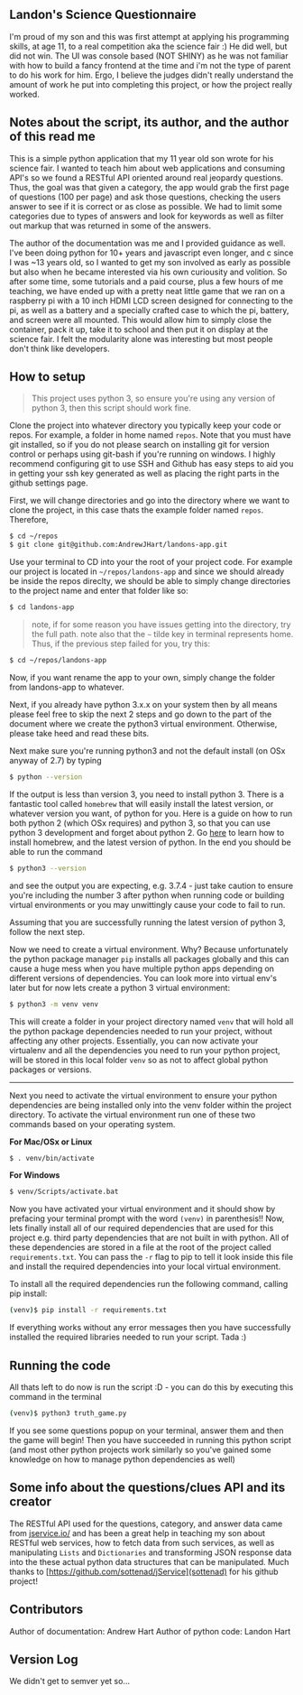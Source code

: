 ## Landon's Science Questionnaire

I'm proud of my son and this was first attempt at applying his programming skills, at
age 11, to a real competition aka the science fair :) He did well, but did not win. The UI
was console based (NOT SHINY) as he was not familiar with how to build a fancy frontend at the time
and i'm not the type of parent to do his work for him. Ergo, I believe the judges didn't really 
understand the amount of work he put into completing this project, or how the project really
worked.

## Notes about the script, its author, and the author of this read me

This is a simple python application that my 11 year old son wrote for his
science fair. I wanted to teach him about web applications and consuming API's
so we found a RESTful API oriented around real jeopardy questions. Thus, the goal
was that given a category, the app would grab the first page of questions (100 per page)
and ask those questions, checking the users answer to see if it is correct or as close
as possible. We had to limit some categories due to types of answers and look for keywords
as well as filter out markup that was returned in some of the answers. 

The author of the documentation was me and I provided guidance as well. I've been doing python 
for 10+ years and javascript even longer, and c since I was ~13 years old, so I wanted to get my son involved
as early as possible but also when he became interested via his own curiousity and volition.
So after some time, some tutorials and a paid course, plus a few hours of me teaching, we have 
ended up with a pretty neat little game that we ran on a raspberry pi with a 10 inch HDMI LCD screen
designed for connecting to the pi, as well as a battery and a specially crafted case to which the pi,
battery, and screen were all mounted. This would allow him to simply close the container, pack it up,
take it to school and then put it on display at the science fair. I felt the modularity alone was
interesting but most people don't think like developers. 

## How to setup 

> This project uses python 3, so ensure you're using any version of
> python 3, then this script should work fine.

Clone the project into whatever directory you typically keep your code or repos. 
For example, a folder in home named `repos`. Note that you must have git installed,
so if you do not please search on installing git for version control or perhaps using
git-bash if you're running on windows. I highly recommend configuring git to use SSH
and Github has easy steps to aid you in getting your ssh key generated as well as placing
the right parts in the github settings page. 

First, we will change directories and go into the directory where we want to clone the project,
in this case thats the example folder named `repos`. Therefore, 
```bash
$ cd ~/repos
$ git clone git@github.com:AndrewJHart/landons-app.git
```

Use your terminal to CD into your the root of your project code. For example
our project is located in `~/repos/landons-app` and since we should already be
inside the repos direclty, we should be able to simply change directories to the
project name and enter that folder like so:
```bash
$ cd landons-app
```
> note, if for some reason you have issues getting into the directory, try the full path.
> note also that the `~` tilde key in terminal represents home. Thus, if the previous step
> failed for you, try this:
```bash
$ cd ~/repos/landons-app
```

Now, if you want rename the app to your own, simply change the folder from landons-app to
whatever.

Next, if you already have python 3.x.x on your system then by all means please feel free to skip
the next 2 steps and go down to the part of the document where we create the python3 virtual environment.
Otherwise, please take heed and read these bits.

Next make sure you're running python3 and not the default install (on OSx anyway of 2.7) by
typing 
```bash
$ python --version
```

If the output is less than version 3, you need to install python 3. There is a fantastic tool
called `homebrew` that will easily install the latest version, or whatever version you want, of
python for you. Here is a guide on how to run both python 2 (which OSx requires) and python 3, so
that you can use python 3 development and forget about python 2. Go [here](https://opensource.com/article/19/5/python-3-default-mac)
to learn how to install homebrew, and the latest version of python. In the end you should be able
to run the command 

```bash
$ python3 --version
```
and see the output you are expecting, e.g. 3.7.4 - just take caution to ensure you're including the
number 3 after python when running code or building virtual environments or you may unwittingly cause 
your code to fail to run.

Assuming that you are successfully running the latest version of python 3, follow the next step.

Now we need to create a virtual environment. Why? Because unfortunately the python package manager
`pip` installs all packages globally and this can cause a huge mess when you have multiple python apps
depending on different versions of dependencies. You can look more into virtual env's later but for now 
lets create a python 3 virtual environment: 
```bash
$ python3 -m venv venv
```
This will create a folder in your project directory named `venv` that will
hold all the python package dependencies needed to run your project, without
affecting any other projects. Essentially, you can now activate your virtualenv and
all the dependencies you need to run your python project, will be stored in this local
folder `venv` so as not to affect global python packages or versions.

---

Next you need to activate the virtual environment to ensure your python
dependencies are being installed only into the venv folder within the 
project directory. To activate the virtual environment run one of these
two commands based on your operating system.

**For Mac/OSx or Linux**
```bash
$ . venv/bin/activate
```

**For Windows**
```bash
$ venv/Scripts/activate.bat
```

Now you have activated your virtual environment and it should show by prefacing 
your terminal prompt with the word `(venv)` in parenthesis!! Now, lets finally install 
all of our required dependencies that are used for this project e.g. third party dependencies 
that are not built in with python. All of these dependencies are stored in a file at the
root of the project called `requirements.txt`. You can pass the `-r` flag to pip to tell
it look inside this file and install the required dependencies into your local virtual environment.

To install all the required dependencies run the following command, calling pip install:
```bash
(venv)$ pip install -r requirements.txt
```

If everything works without any error messages then you have successfully
installed the required libraries needed to run your script. Tada :)

## Running the code

All thats left to do now is run the script :D - you can do this by
executing this command in the terminal

```bash
(venv)$ python3 truth_game.py
```

If you see some questions popup on your terminal, answer them and then the game will begin!
Then you have succeeded in running this python script (and most other python projects work
similarly so you've gained some knowledge on how to manage python dependencies as well)

 
## Some info about the questions/clues API and its creator 

The RESTful API used for the questions, category, and answer data came from 
[jservice.io/](https://jservice.io/) and has been a great help in 
teaching my son about RESTful web services, how to fetch data from such services,
as well as manipulating `Lists` and `Dictionaries` and transforming JSON response data 
into the these actual python data structures that can be manipulated. Much thanks to 
[https://github.com/sottenad/jService](sottenad) for his github project! 

## Contributors

Author of documentation: Andrew Hart 
Author of python code: Landon Hart

## Version Log
We didn't get to semver yet so... 
